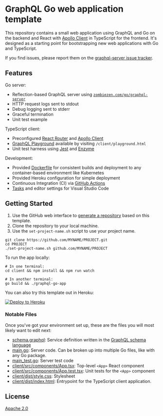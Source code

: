 # GraphQL Go web application template

This repository contains a small web application using GraphQL and Go on the
backend and React with [Apollo Client][] in TypeScript for the frontend. It's
designed as a starting point for bootstrapping new web applications with Go and
TypeScript.

If you find issues, please report them on the [graphql-server issue tracker][].

[Apollo Client]: https://www.apollographql.com/docs/react/
[graphql-server issue tracker]: https://github.com/zombiezen/graphql-server/issues

## Features

Go server:

-  Reflection-based GraphQL server using [`zombiezen.com/go/graphql-server`][]
-  HTTP request logs sent to stdout
-  Debug logging sent to stderr
-  Graceful termination
-  Unit test example

TypeScript client:

-  Preconfigured [React Router][] and [Apollo Client][]
-  [GraphQL Playground][] available by visiting `/client/playground.html`
-  Unit test harness using [Jest][] and [Enzyme][]

Development:

-  Provided [Dockerfile][] for consistent builds and deployment to any
   container-based environment like Kubernetes
-  Provided Heroku configuration for simple deployment
-  Continuous Integration (CI) via [GitHub Actions][]
-  [Tasks][VSCode Tasks] and editor settings for Visual Studio Code

[Dockerfile]: https://github.com/zombiezen/graphql-go-app/blob/master/Dockerfile
[Enzyme]: https://airbnb.io/enzyme/
[GitHub Actions]: https://github.com/features/actions
[GraphQL Playground]: https://github.com/prisma-labs/graphql-playground
[Jest]: https://jestjs.io/
[React Router]: https://reacttraining.com/react-router/web/
[VSCode Tasks]: https://code.visualstudio.com/docs/editor/tasks
[`zombiezen.com/go/graphql-server`]: https://pkg.go.dev/mod/zombiezen.com/go/graphql-server

## Getting Started

1. Use the GitHub web interface to [generate a repository][] based on
   this template.
2. Clone the repository to your local machine.
3. Use the `set-project-name.sh` script to use your project name.

```shell
git clone https://github.com/MYNAME/PROJECT.git
cd PROJECT
./set-project-name.sh github.com/MYNAME/PROJECT
```

To run the app locally:

```shell
# In one terminal:
cd client && npm install && npm run watch

# In another terminal:
go build && ./graphql-go-app
```

You can also try this template out in Heroku:

[![Deploy to Heroku](https://www.herokucdn.com/deploy/button.svg)](https://heroku.com/deploy?template=https://github.com/zombiezen/graphql-go-app)

[generate a repository]: https://github.com/zombiezen/graphql-go-app/generate

### Notable Files

Once you've got your environment set up, these are the files you will most
likely want to edit next:

-  [schema.graphql][]: Service definition written in the [GraphQL schema language][]
-  [main.go][]: Server code. Can be broken up into multiple Go files, like with
   any Go package.
-  [main_test.go][]: Server test code
-  [client/src/components/App.tsx][]: Top-level `<App>` React component
-  [client/src/components/App.test.tsx][]: Unit tests for the `<App>` component
-  [client/dist/style.css][]: Stylesheet
-  [client/dist/index.html][]: Entrypoint for the TypeScript client application.

[GraphQL schema language]: https://graphql.org/learn/schema/
[main.go]: https://github.com/zombiezen/graphql-go-app/blob/master/main.go
[main_test.go]: https://github.com/zombiezen/graphql-go-app/blob/master/main_test.go
[client/dist/index.html]: https://github.com/zombiezen/graphql-go-app/blob/master/client/dist/index.html
[client/dist/style.css]: https://github.com/zombiezen/graphql-go-app/blob/master/client/dist/style.css
[client/src/components/App.tsx]: https://github.com/zombiezen/graphql-go-app/blob/master/client/src/components/App.tsx
[client/src/components/App.test.tsx]: https://github.com/zombiezen/graphql-go-app/blob/master/client/src/components/App.test.tsx
[schema.graphql]: https://github.com/zombiezen/graphql-go-app/blob/master/schema.graphql

## License

[Apache 2.0](https://github.com/zombiezen/graphql-go-app/blob/master/LICENSE)
